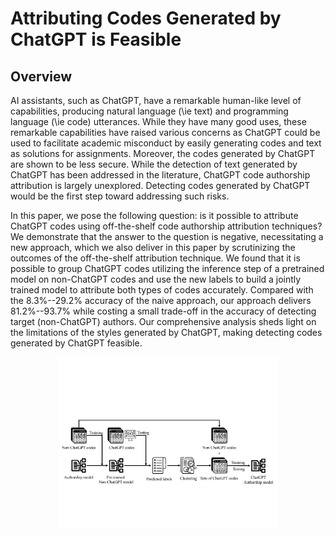 # Attributing Codes Generated by ChatGPT is Feasible

## Overview
AI assistants, such as ChatGPT, have a remarkable human-like level of capabilities, producing natural language (\ie text) and programming language (\ie code) utterances.  While they have many good uses, these remarkable capabilities have raised various concerns as ChatGPT could be used to facilitate academic misconduct by easily generating codes and text as solutions for assignments. Moreover, the codes generated by ChatGPT are shown to be less secure. While the detection of text generated by ChatGPT has been addressed in the literature, ChatGPT code authorship attribution is largely unexplored. Detecting codes generated by ChatGPT would be the first step toward addressing such risks. 

In this paper, we pose the following question: is it possible to attribute ChatGPT codes using off-the-shelf code authorship attribution techniques? We demonstrate that the answer to the question is negative, necessitating a new approach, which we also deliver in this paper by scrutinizing the outcomes of the off-the-shelf attribution technique. We found that it is possible to group ChatGPT codes utilizing the inference step of a pretrained model on non-ChatGPT codes and use the new labels to build a jointly trained model to attribute both types of codes accurately. Compared with the 8.3\%--29.2\% accuracy of the naive approach, our approach delivers 81.2\%--93.7\% while costing a small trade-off in the accuracy of detecting target (non-ChatGPT) authors. Our comprehensive analysis sheds light on the limitations of the styles generated by ChatGPT, making detecting codes generated by ChatGPT feasible.

<p align="center">
    <img src="https://github.com/GPTattribution/ChatGPTAttribution/blob/main/authorship.pdf" alt="ChatGPT Code Autrhoship" width="70%" height="70%">
